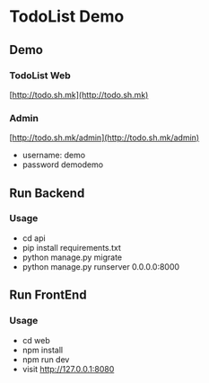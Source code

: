 # TodoList Demo

## Demo

### TodoList Web

[http://todo.sh.mk](http://todo.sh.mk)

### Admin

[http://todo.sh.mk/admin](http://todo.sh.mk/admin)

- username: demo
- password demodemo

## Run Backend

### Usage

- cd api
- pip install requirements.txt
- python manage.py migrate
- python manage.py runserver 0.0.0.0:8000

## Run FrontEnd

### Usage

- cd web
- npm install
- npm run dev
- visit http://127.0.0.1:8080 